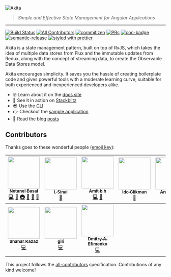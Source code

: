 ![Akita](https://s8.postimg.cc/d4m3fc9tx/image.png)
> *Simple and Effective State Management for Angular Applications*

<hr />

[![Build Status](https://img.shields.io/travis/datorama/akita.svg?style=flat-square)](https://travis-ci.org/datorama/akita)
[![All Contributors](https://img.shields.io/badge/all_contributors-10-orange.svg?style=flat-square)](#contributors)
[![commitizen](https://img.shields.io/badge/commitizen-friendly-brightgreen.svg?style=flat-square)]()
[![PRs](https://img.shields.io/badge/PRs-welcome-brightgreen.svg?style=flat-square)]()
[![coc-badge](https://img.shields.io/badge/codeof-conduct-ff69b4.svg?style=flat-square)]()
[![semantic-release](https://img.shields.io/badge/%20%20%F0%9F%93%A6%F0%9F%9A%80-semantic--release-e10079.svg?style=flat-square)](https://github.com/semantic-release/semantic-release)
[![styled with prettier](https://img.shields.io/badge/styled_with-prettier-ff69b4.svg?style=flat-square)](https://github.com/prettier/prettier)

Akita is a state management pattern, built on top of RxJS, which takes the idea of multiple data stores from Flux and the immutable updates from Redux, along with the concept of streaming data, to create the Observable Data Stores model.

Akita encourages simplicity. It saves you the hassle of creating boilerplate code and gives powerful tools with a moderate learning curve, suitable for both experienced and inexperienced developers alike.

- 🤓 Learn about it on the [docs site](https://netbasal.gitbook.io/akita/)
- 🚀 See it in action on [Stackblitz](https://stackblitz.com/edit/akita-todos-app)
- 😎 Use the [CLI](https://github.com/datorama/akita/tree/master/cli)
- 👉 Checkout the [sample application](http://akita.surge.sh/)
- 📖 Read the blog [posts](https://netbasal.gitbook.io/akita/entity-store/blog-posts)

## Contributors

Thanks goes to these wonderful people ([emoji key](https://github.com/kentcdodds/all-contributors#emoji-key)):

<!-- ALL-CONTRIBUTORS-LIST:START - Do not remove or modify this section -->
<!-- prettier-ignore -->
| [<img src="https://avatars1.githubusercontent.com/u/6745730?v=4" width="100px;"/><br /><sub><b>Netanel Basal</b></sub>](https://www.netbasal.com)<br />[💻](https://github.com/NetanelBasal/akita/commits?author=NetanelBasal "Code") [🎨](#design-NetanelBasal "Design") [🚇](#infra-NetanelBasal "Infrastructure (Hosting, Build-Tools, etc)") [🤔](#ideas-NetanelBasal "Ideas, Planning, & Feedback") [📝](#blog-NetanelBasal "Blogposts") [📖](https://github.com/NetanelBasal/akita/commits?author=NetanelBasal "Documentation") | [<img src="https://avatars3.githubusercontent.com/u/638818?v=4" width="100px;"/><br /><sub><b>I. Sinai</b></sub>](https://github.com/theblushingcrow)<br />[📖](https://github.com/NetanelBasal/akita/commits?author=theblushingcrow "Documentation") | [<img src="https://avatars2.githubusercontent.com/u/78281?v=4" width="100px;"/><br /><sub><b>Amit b.h</b></sub>](https://github.com/bh86)<br />[💻](https://github.com/NetanelBasal/akita/commits?author=bh86 "Code") [🤔](#ideas-bh86 "Ideas, Planning, & Feedback") | [<img src="https://avatars2.githubusercontent.com/u/78281?v=4" width="100px;"/><br /><sub><b>Ido Glikman</b></sub>](https://github.com/glikman)<br />[🤔](#ideas-bh86 "Ideas, Planning, & Feedback") | [<img src="https://avatars0.githubusercontent.com/u/25507557?v=4" width="100px;"/><br /><sub><b>Anergelem</b></sub>](https://github.com/Anergelem)<br />[🎨](#design-Anergelem "Design") | [<img src="https://avatars2.githubusercontent.com/u/400244?v=4" width="100px;"/><br /><sub><b>Hoisel</b></sub>](https://github.com/hoisel)<br />[💻](https://github.com/NetanelBasal/akita/commits?author=hoisel "Code") | [<img src="https://avatars0.githubusercontent.com/u/13108166?v=4" width="100px;"/><br /><sub><b>Ange Picard</b></sub>](https://www.linkedin.com/in/ange-picard-54648b136/)<br />[📖](https://github.com/NetanelBasal/akita/commits?author=MonsieurMan "Documentation") |
| :---: | :---: | :---: | :---: | :---: | :---: | :---: |
| [<img src="https://avatars2.githubusercontent.com/u/17194830?v=4" width="100px;"/><br /><sub><b>Shahar Kazaz</b></sub>](https://github.com/shaharkazaz)<br />[💻](https://github.com/NetanelBasal/akita/commits?author=shaharkazaz "Code") | [<img src="https://avatars0.githubusercontent.com/u/7280441?v=4" width="100px;"/><br /><sub><b>gili</b></sub>](https://github.com/ritox842)<br />[💻](https://github.com/NetanelBasal/akita/commits?author=ritox842 "Code") | [<img src="https://avatars0.githubusercontent.com/u/2098175?v=4" width="100px;"/><br /><sub><b>Dmitry A. Efimenko</b></sub>](http://dmitryefimenko.github.io/)<br />[💻](https://github.com/NetanelBasal/akita/commits?author=DmitryEfimenko "Code") |
<!-- ALL-CONTRIBUTORS-LIST:END -->

This project follows the [all-contributors](https://github.com/kentcdodds/all-contributors) specification. Contributions of any kind welcome!
